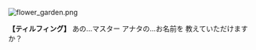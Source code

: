 
![flower_garden.png](../images/backgrounds/flower_garden.png)

**【ティルフィング】**
あの…マスター
アナタの…お名前を
教えていただけますか？
